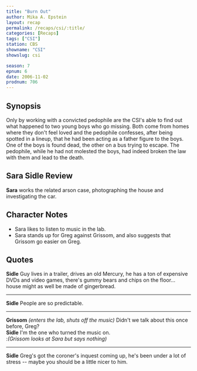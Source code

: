 ```yaml
---
title: "Burn Out"
author: Mika A. Epstein
layout: recap
permalink: /recaps/csi/:title/
categories: [Recaps]
tags: ["CSI"]
station: CBS
showname: "CSI"
showslug: csi

season: 7  
epnum: 6
date: 2006-11-02
prodnum: 706  
---
```


## Synopsis

Only by working with a convicted pedophile are the CSI's able to find out what happened to two young boys who go missing. Both come from homes where they don't feel loved and the pedophile confesses, after being spotted in a lineup, that he had been acting as a father figure to the boys. One of the boys is found dead, the other on a bus trying to escape. The pedophile, while he had not molested the boys, had indeed broken the law with them and lead to the death.

## Sara Sidle Review

**Sara** works the related arson case, photographing the house and investigating the car.

## Character Notes

* Sara likes to listen to music in the lab.  
* Sara stands up for Greg against Grissom, and also suggests that Grissom go easier on Greg.

## Quotes

**Sidle** Guy lives in a trailer, drives an old Mercury, he has a ton of expensive DVDs and video games, there's gummy bears and chips on the floor... house might as well be made of gingerbread.  

- - -

**Sidle** People are so predictable.
  

- - -

**Grissom** _(enters the lab, shuts off the music)_ Didn't we talk about this once before, Greg?  
**Sidle** I'm the one who turned the music on.  
:_(Grissom looks at Sara but says nothing)_  

- - -

**Sidle** Greg's got the coroner's inquest coming up, he's been under a lot of stress -- maybe you should be a little nicer to him.


